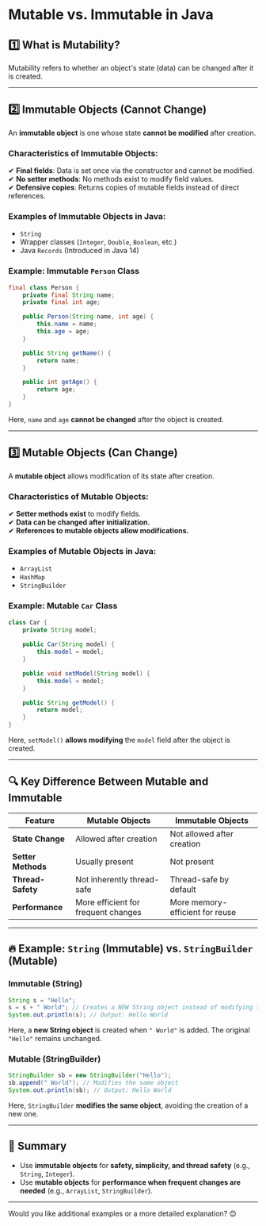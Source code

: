 # Mutable vs. Immutable in Java

## 1️⃣ What is Mutability?
Mutability refers to whether an object's state (data) can be changed after it is created.

---

## 2️⃣ Immutable Objects (Cannot Change)
An **immutable object** is one whose state **cannot be modified** after creation.

### **Characteristics of Immutable Objects:**
✔ **Final fields**: Data is set once via the constructor and cannot be modified.  
✔ **No setter methods**: No methods exist to modify field values.  
✔ **Defensive copies**: Returns copies of mutable fields instead of direct references.  

### **Examples of Immutable Objects in Java:**
- `String`
- Wrapper classes (`Integer`, `Double`, `Boolean`, etc.)
- Java `Records` (Introduced in Java 14)

### **Example: Immutable `Person` Class**
```java
final class Person {
    private final String name;
    private final int age;

    public Person(String name, int age) {
        this.name = name;
        this.age = age;
    }

    public String getName() {
        return name;
    }

    public int getAge() {
        return age;
    }
}
```
Here, `name` and `age` **cannot be changed** after the object is created.

---

## 3️⃣ Mutable Objects (Can Change)
A **mutable object** allows modification of its state after creation.

### **Characteristics of Mutable Objects:**
✔ **Setter methods exist** to modify fields.  
✔ **Data can be changed after initialization.**  
✔ **References to mutable objects allow modifications.**  

### **Examples of Mutable Objects in Java:**
- `ArrayList`
- `HashMap`
- `StringBuilder`

### **Example: Mutable `Car` Class**
```java
class Car {
    private String model;
    
    public Car(String model) {
        this.model = model;
    }

    public void setModel(String model) {
        this.model = model;
    }

    public String getModel() {
        return model;
    }
}
```
Here, `setModel()` **allows modifying** the `model` field after the object is created.

---

## 🔍 Key Difference Between Mutable and Immutable
| Feature  | Mutable Objects | Immutable Objects |
|----------|---------------|----------------|
| **State Change** | Allowed after creation | Not allowed after creation |
| **Setter Methods** | Usually present | Not present |
| **Thread-Safety** | Not inherently thread-safe | Thread-safe by default |
| **Performance** | More efficient for frequent changes | More memory-efficient for reuse |

---

## 🔥 Example: `String` (Immutable) vs. `StringBuilder` (Mutable)

### **Immutable (String)**
```java
String s = "Hello";
s = s + " World"; // Creates a NEW String object instead of modifying the original
System.out.println(s); // Output: Hello World
```
Here, a **new String object** is created when `" World"` is added. The original `"Hello"` remains unchanged.

### **Mutable (StringBuilder)**
```java
StringBuilder sb = new StringBuilder("Hello");
sb.append(" World"); // Modifies the same object
System.out.println(sb); // Output: Hello World
```
Here, `StringBuilder` **modifies the same object**, avoiding the creation of a new one.

---

## 🚀 Summary
- Use **immutable objects** for **safety, simplicity, and thread safety** (e.g., `String`, `Integer`).  
- Use **mutable objects** for **performance when frequent changes are needed** (e.g., `ArrayList`, `StringBuilder`).  

---
Would you like additional examples or a more detailed explanation? 😊
